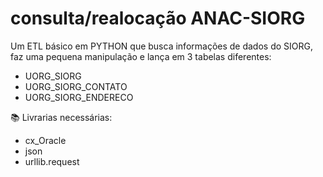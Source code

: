 ﻿# consulta/realocação ANAC-SIORG
 
 Um ETL básico em PYTHON que busca informações de dados do SIORG, faz uma pequena manipulação e lança em 3 tabelas diferentes: 
 - UORG_SIORG
 - UORG_SIORG_CONTATO 
 - UORG_SIORG_ENDERECO

📚 Livrarias necessárias:
 - cx_Oracle
 - json
 - urllib.request
